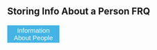 ## Storing Info About a Person FRQ


<script>
  
  function person() {
    
    result = document.getElementById("personInformation");
    fetch('https://localhost:8085/api/person/')
    .then(response => response.json())
    .then(data => {
        
        console.log(data);
        
        result.innerHTML = "Information from the API: " + data.post;
      
      })
      
}
</script>

<style> 
button {
	width: 120px;
	height: 40px;
	font-size: 15px;
	background-color: #43B4E5;
	color: #fff;
	border: none;
	cursor: pointer;
}

p {
  font-size: 20px;
  color: #010000;
}
</style>

<button onclick="person()">Information About People</button>
<p id="personInformation"></p>